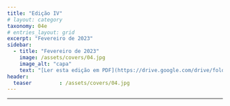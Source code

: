 ```yaml
---
title: "Edição IV"
# layout: category
taxonomy: 04e
# entries_layout: grid
excerpt: "Fevereiro de 2023"
sidebar:
  - title: "Fevereiro de 2023"
    image: /assets/covers/04.jpg
    image_alt: "capa"
    text: "[Ler esta edição em PDF](https://drive.google.com/drive/folders/1VLdTF70nA90paDFgnGAW3SXzm_IGp2ZS)"
header:
  teaser         : /assets/covers/04.jpg
---
```


---
